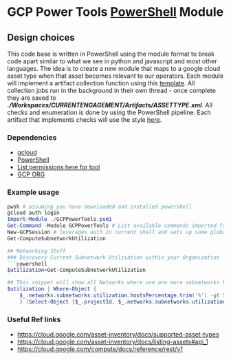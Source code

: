 # GCP Power Tools [PowerShell](https://github.com/PowerShell/PowerShell) Module

## Design choices 
This code base is written in PowerShell using the module format to break code apart similar to what we see in python and javascript and most other languages. The idea is to create a new module that maps to a google cloud asset type when that asset becomes relevant to our operators. Each module will implement a artifact collection function using this [template](./Templates/CollectionTemplate.ps1). All collection jobs run in the background in their own thread - once complete they are saved to ***./Workspaces/CURRENTENGAGEMENT/Artifacts/ASSETTYPE.xml***. All checks and enumeration is done by using the PowerShell pipeline. Each artifact that implements checks will use the style [here](./Templates/ArtifactProcessingTemplate.ps1). 

### Dependencies 
- [gcloud](https://cloud.google.com/sdk/docs/install)
- [PowerShell](https://github.com/PowerShell/PowerShell)
- [List permissions here for tool](https://cloud.google.com/iam/docs/understanding-roles)
- [GCP ORG](https://cloud.google.com/resource-manager/docs/creating-managing-organization)

### Example usage
```powershell
pwsh # assuming you have downloaded and installed powershell
gcloud auth login
Import-Module ./GCPPowerTools.psm1
Get-Command -Module GCPPowerTools # List available commands imported from module
New-GCPSession # leverages auth in current shell and sets up some global variables 
Get-ComputeSubnetworkUtilization 

## Networking Stuff
### Discovery Current Subnetwork Utilziation within your Organization
```powershell
$utilization=Get-ComputeSubnetworkUtilization

## This snippet will show all Networks where one ore more subnetworks have exceeded 50% utilziation
$utilization | Where-Object {
    $_.networks.subnetworks.utilization.hostsPercentage.trim('%') -gt 50
    } |Select-Object {$_.projectId, $_.networks.subnetworks.utilization.hostsPercentage.trim('%')}  
```

### Useful Ref links
- https://cloud.google.com/asset-inventory/docs/supported-asset-types
- https://cloud.google.com/asset-inventory/docs/listing-assets#api_1
- https://cloud.google.com/compute/docs/reference/rest/v1 